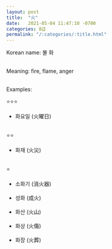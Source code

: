 ```yaml
---
layout: post
title:  "火"
date:   2021-05-04 11:47:10 -0700
categories: 8급
permalink: "/:categories/:title.html"
---
```


Korean name: 불 화 <br><br>

Meaning: fire, flame, anger <br><br>

Examples:

⭐⭐⭐
* 화요일 (火曜日) <br><br>

⭐⭐
* 화재 (火災) <br><br>

⭐
* 소화기 (消火器) <br><br>
* 성화 (成火) <br><br>
* 화산 (火山) <br><br>
* 화상 (火傷) <br><br>
* 화장 (火葬) <br><br>
